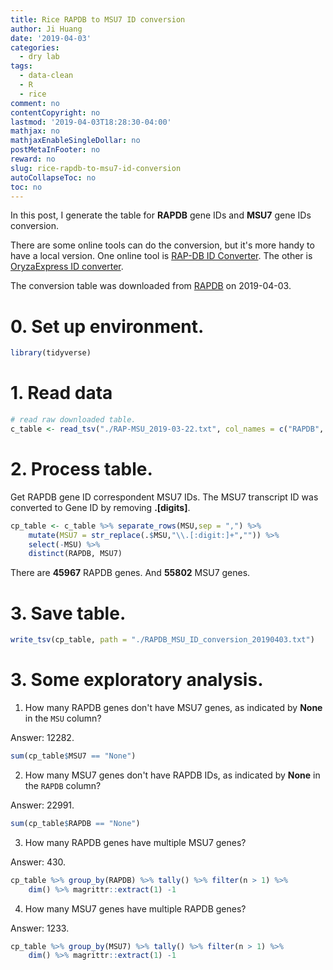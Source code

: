 ```yaml
---
title: Rice RAPDB to MSU7 ID conversion
author: Ji Huang
date: '2019-04-03'
categories:
  - dry lab
tags:
  - data-clean
  - R
  - rice
comment: no
contentCopyright: no
lastmod: '2019-04-03T18:28:30-04:00'
mathjax: no
mathjaxEnableSingleDollar: no
postMetaInFooter: no
reward: no
slug: rice-rapdb-to-msu7-id-conversion
autoCollapseToc: no
toc: no
---
```


In this post, I generate the table for **RAPDB** gene IDs and **MSU7** gene IDs conversion.

<!--more-->

There are some online tools can do the conversion, but it's more handy to have a local version. One online tool is [RAP-DB ID Converter](https://rapdb.dna.affrc.go.jp/tools/converter). The other is [OryzaExpress ID converter](http://bioinf.mind.meiji.ac.jp/OryzaExpress/ID_converter.php).

The conversion table was downloaded from [RAPDB](https://rapdb.dna.affrc.go.jp/download/irgsp1.html) on 2019-04-03.



# 0. Set up environment.

```r
library(tidyverse)
```

# 1. Read data


```r
# read raw downloaded table.
c_table <- read_tsv("./RAP-MSU_2019-03-22.txt", col_names = c("RAPDB", "MSU"))
```


# 2. Process table.

Get RAPDB gene ID correspondent MSU7 IDs. The MSU7 transcript ID was converted to Gene ID by removing **.[digits]**.

```r
cp_table <- c_table %>% separate_rows(MSU,sep = ",") %>%  
    mutate(MSU7 = str_replace(.$MSU,"\\.[:digit:]+","")) %>% 
    select(-MSU) %>% 
    distinct(RAPDB, MSU7)
```

There are **45967** RAPDB genes. And **55802** MSU7 genes.


# 3. Save table.

```r
write_tsv(cp_table, path = "./RAPDB_MSU_ID_conversion_20190403.txt")
```

# 3. Some exploratory analysis.

1. How many RAPDB genes don't have MSU7 genes, as indicated by **None** in the `MSU` column?

Answer: 12282.

```r
sum(cp_table$MSU7 == "None")
```

2. How many MSU7 genes don't have RAPDB IDs, as indicated by **None** in the `RAPDB` column?

Answer: 22991.

```r
sum(cp_table$RAPDB == "None")
```

3. How many RAPDB genes have multiple MSU7 genes?

Answer: 430.

```r
cp_table %>% group_by(RAPDB) %>% tally() %>% filter(n > 1) %>% 
    dim() %>% magrittr::extract(1) -1
```

4. How many MSU7 genes have multiple RAPDB genes?

Answer: 1233.

```r
cp_table %>% group_by(MSU7) %>% tally() %>% filter(n > 1) %>% 
    dim() %>% magrittr::extract(1) -1
```

